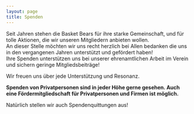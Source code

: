 ```yaml
---
layout: page
title: Spenden
---
```


Seit Jahren stehen die Basket Bears für ihre starke Gemeinschaft, und für tolle Aktionen, die wir unseren Mitgliedern anbieten wollen.  
An dieser Stelle möchten wir uns recht herzlich bei Allen bedanken die uns in den vergangenen Jahren unterstützt und gefördert haben!  
Ihre Spenden unterstützen uns bei unserer ehrenamtlichen Arbeit im Verein und sichern geringe Mitgliedsbeiträge!

Wir freuen uns über jede Unterstützung und Resonanz.

**Spenden von Privatpersonen sind in jeder Höhe gerne gesehen. Auch eine Fördermitgliedschaft für Privatpersonen  und Firmen ist möglich.**

Natürlich stellen wir auch Spendenquittungen aus!
